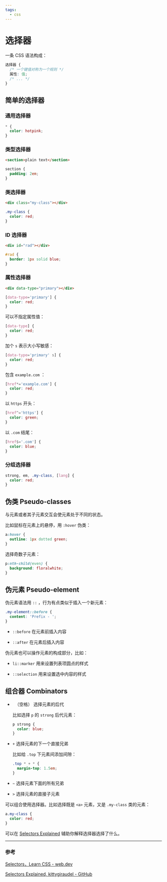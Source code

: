 ```yaml
---
tags:
  - css
---
```


# 选择器

​​一条 CSS 语法构成：

```css
选择器 {
  /* 一个键值对称为一个规则 */
  属性: 值;
  /* ... */
}
```

## 简单的选择器

### ​通用选择器

```css
* {
  color: hotpink;
}
```

### 类型选择器

```html
<section>plain text</section>
```

```css
section {
  padding: 2em;
}
```

### 类选择器

```html
<div class="my-class"></div>
```

```css
.my-class {
  color: red;
}
```

### ID 选择器

```html
<div id="rad"></div>
```

```css
#rad {
  border: 1px solid blue;
}
```

### 属性选择器

```html
<div data-type="primary"></div>
```

```css
[data-type='primary'] {
  color: red;
}
```

可以不指定属性值：

```css
[data-type] {
  color: red;
}
```

加个 `s` 表示大小写敏感：

```css
[data-type='primary' s] {
  color: red;
}
```

包含 `example.com` ：

```css
[href*='example.com'] {
  color: red;
}
```

以 `https` 开头：

```css
[href^='https'] {
  color: green;
}
```

以 `.com` 结尾：

```css
[href$='.com'] {
  color: blue;
}
```

### 分组选择器

```css
strong, em, .my-class, [lang] {
  color: red;
}
```

## 伪类 Pseudo-classes

与元素或者其子元素交互会使元素处于不同的状态。

比如鼠标在元素上的悬停，用 `:hover` 伪类：

```css
a:hover {
  outline: 1px dotted green;
}
```

选择奇数子元素：

```css
p:nth-child(even) {
  background: floralwhite;
}
```

## 伪元素 Pseudo-element

伪元素语法用 `::` ，行为有点类似于插入一个新元素：

```css
.my-element::before {
  content: 'Prefix - ';
}
```

* `::before` 在元素前插入内容

* `::after` 在元素后插入内容

伪元素也可以操作元素的构成部分，比如：

* `li::marker` 用来设置列表项圆点的样式

* `::selection` 用来设置选中内容的样式

## 组合器 Combinators​

* ` `（空格）  选择元素的后代

  比如选择 `p` 的 `strong` 后代元素：

  ```css
  p strong {
    color: blue;
  }
  ```

* `+` 选择元素的下一个直接兄弟

  比如给 `.top` 下元素间添加间隙：

  ```css
  .top * + * {
    margin-top: 1.5em;
  }
  ```

* `~` 选择元素下面的所有兄弟

* `>` 选择元素的直接子元素

可以组合使用选择器。比如选择既是 `<a>` 元素，又是 `.my-class` 类的元素：

```css
a.my-class {
  color: red;
}
```

可以在 [Selectors Explained](https://kittygiraudel.github.io/selectors-explained/) 辅助你解释选择器选择了什么。

---

### 参考

[Selectors，Learn CSS - web.dev](https://web.dev/learn/css/selectors)

[Selectors Explained, kittygiraudel - GitHub](https://kittygiraudel.github.io/selectors-explained/)
